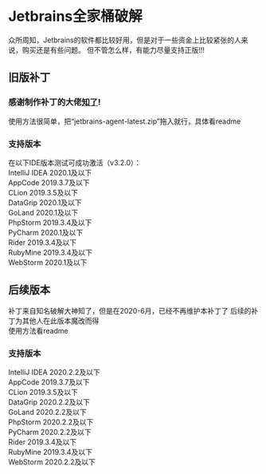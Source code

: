 # Jetbrains全家桶破解
众所周知，Jetbrains的软件都比较好用，但是对于一些资金上比较紧张的人来说，购买还是有些问题。
但不管怎么样，有能力尽量支持正版!!!   

## 旧版补丁
### 感谢制作补丁的大佬[知了](https://github.com/pengzhile)!    
使用方法很简单，把“jetbrains-agent-latest.zip”拖入就行，具体看readme
### 支持版本     
在以下IDE版本测试可成功激活（v3.2.0）：   
IntelliJ IDEA 2020.1及以下    
AppCode 2019.3.7及以下    
CLion 2019.3.5及以下    
DataGrip 2020.1及以下    
GoLand 2020.1及以下    
PhpStorm 2019.3.4及以下    
PyCharm 2020.1及以下    
Rider 2019.3.4及以下     
RubyMine 2019.3.4及以下     
WebStorm 2020.1及以下     

## 后续版本
补丁来自知名破解大神知了，但是在2020-6月，已经不再维护本补丁了
后续的补丁为其他人在此版本魔改而得      
使用方法看readme  
### 支持版本
IntelliJ IDEA 2020.2.2及以下            
AppCode 2019.3.7及以下                 
CLion 2019.3.5及以下              
DataGrip 2020.2.2及以下             
GoLand 2020.2.2及以下            
PhpStorm 2020.2.2及以下              
PyCharm 2020.2.2及以下           
Rider 2019.3.4及以下               
RubyMine 2019.3.4及以下          
WebStorm 2020.2.2及以下          